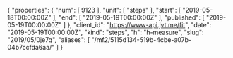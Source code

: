 {
  "properties": {
    "num": [
      9123
    ],
    "unit": [
      "steps"
    ],
    "start": [
      "2019-05-18T00:00:00Z"
    ],
    "end": [
      "2019-05-19T00:00:00Z"
    ],
    "published": [
      "2019-05-19T00:00:00Z"
    ]
  },
  "client_id": "https://www-api.jvt.me/fit",
  "date": "2019-05-19T00:00:00Z",
  "kind": "steps",
  "h": "h-measure",
  "slug": "2019/05/0je7q",
  "aliases": [
    "/mf2/5115d134-519b-4cbe-a07b-04b7ccfda6aa/"
  ]
}
